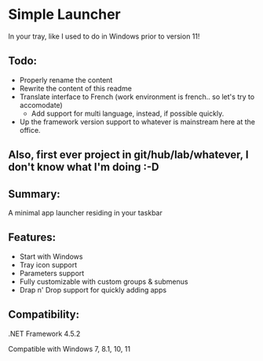 # Simple Launcher
In your tray, like I used to do in Windows prior to version 11!

## Todo: ##
* Properly rename the content
* Rewrite the content of this readme
* Translate interface to French (work environment is french.. so let's try to accomodate)
  * Add support for multi language, instead, if possible quickly.
* Up the framework version support to whatever is mainstream here at the office.

## Also, first ever project in git/hub/lab/whatever, I don't know what I'm doing :-D

<!--p align="center">
   <img src="banner.png">
</p--> 

## Summary: ##

A minimal app launcher residing in your taskbar

<!--p align="center">
	<a href="https://github.com/hellzerg/mint/releases/download/1.8/Mint-1.8.exe" target="_blank">
		<img src="download-button.png">
	</a>
</p--> 

## Features: ##

* Start with Windows
* Tray icon support
* Parameters support
* Fully customizable with custom groups & submenus
* Drap n' Drop support for quickly adding apps

<!--
## Downloads: ##
https://github.com/hellzerg/mint/releases

## Screenshots: ##
https://github.com/hellzerg/mint/blob/master/IMAGES.md

## Details: ##

Latest version: 1.8

Released: January 8, 2023

SHA256: 01A01B18C661955B235E65E56F39BC895721289573FF41431C06BA62E71F99A6
-->
## Compatibility: ##

.NET Framework 4.5.2

Compatible with Windows 7, 8.1, 10, 11

